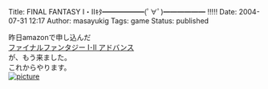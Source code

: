 Title: FINAL FANTASY I・IIｷﾀ━━━━━━(ﾟ∀ﾟ)━━━━━━ !!!!!
Date: 2004-07-31 12:17
Author: masayukig
Tags: game
Status: published

昨日amazonで申し込んだ  
[ファイナルファンタジー I･II
アドバンス](http://www.amazon.co.jp/exec/obidos/ASIN/B00029RW0A/hughundercons-22/ref=nosim)  
が、もう来ました。  
これからやります。  
[![picture](http://lunatic.xrea.jp/mt/images/SN250050-thumb.JPG)
](http://lunatic.xrea.jp/mt/images/SN250050.html)
